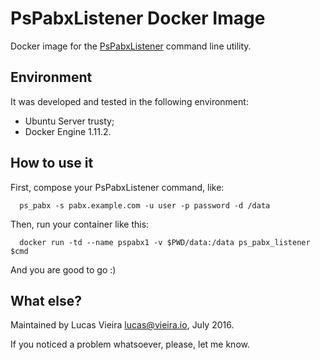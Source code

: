 # PsPabxListener Docker Image
Docker image for the [PsPabxListener](http://github.com/pelgrim/pps_pabx_listener) command line utility.

## Environment
It was developed and tested in the following environment:
* Ubuntu Server trusty;
* Docker Engine 1.11.2.

## How to use it
First, compose your PsPabxListener command, like:

      ps_pabx -s pabx.example.com -u user -p password -d /data

Then, run your container like this:

      docker run -td --name pspabx1 -v $PWD/data:/data ps_pabx_listener $cmd

And you are good to go :)

## What else?
Maintained by Lucas Vieira <lucas@vieira.io>, July 2016.

If you noticed a problem whatsoever, please, let me know.
